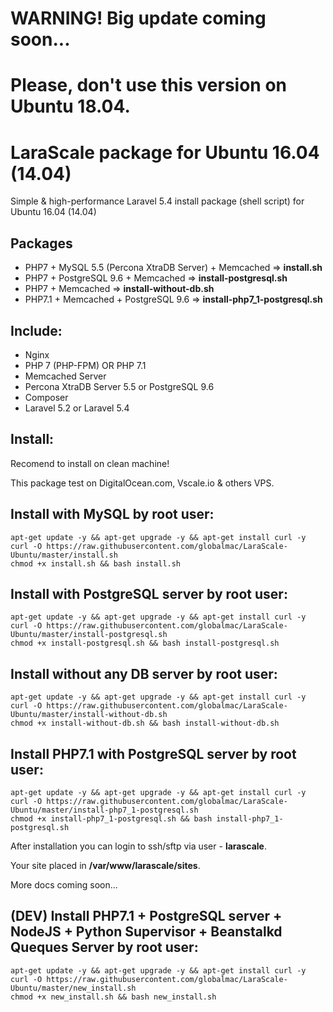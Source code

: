 # WARNING! Big update coming soon...
# Please, don't use this version on Ubuntu 18.04. 

# LaraScale package for Ubuntu 16.04 (14.04)
Simple & high-performance Laravel 5.4 install package (shell script) for Ubuntu 16.04 (14.04)

## Packages

* PHP7 + MySQL 5.5 (Percona XtraDB Server) + Memcached => **install.sh**
* PHP7 + PostgreSQL 9.6 + Memcached => **install-postgresql.sh**
* PHP7 + Memcached => **install-without-db.sh**
* PHP7.1 + Memcached + PostgreSQL 9.6 => **install-php7_1-postgresql.sh**

## Include:

*   Nginx
*   PHP 7 (PHP-FPM) OR PHP 7.1
*   Memcached Server
*   Percona XtraDB Server 5.5 or PostgreSQL 9.6
*   Composer
*   Laravel 5.2 or Laravel 5.4

## Install:

Recomend to install on clean machine!

This package test on DigitalOcean.com, Vscale.io & others VPS.

## Install with MySQL by root user:

```
apt-get update -y && apt-get upgrade -y && apt-get install curl -y
curl -O https://raw.githubusercontent.com/globalmac/LaraScale-Ubuntu/master/install.sh
chmod +x install.sh && bash install.sh

```
## Install with PostgreSQL server by root user:

```
apt-get update -y && apt-get upgrade -y && apt-get install curl -y
curl -O https://raw.githubusercontent.com/globalmac/LaraScale-Ubuntu/master/install-postgresql.sh
chmod +x install-postgresql.sh && bash install-postgresql.sh

```

## Install without any DB server by root user:

```
apt-get update -y && apt-get upgrade -y && apt-get install curl -y
curl -O https://raw.githubusercontent.com/globalmac/LaraScale-Ubuntu/master/install-without-db.sh
chmod +x install-without-db.sh && bash install-without-db.sh

```

## Install PHP7.1 with PostgreSQL server by root user:

```
apt-get update -y && apt-get upgrade -y && apt-get install curl -y
curl -O https://raw.githubusercontent.com/globalmac/LaraScale-Ubuntu/master/install-php7_1-postgresql.sh
chmod +x install-php7_1-postgresql.sh && bash install-php7_1-postgresql.sh

```

After installation you can login to ssh/sftp via user - **larascale**.

Your site placed in **/var/www/larascale/sites**.

More docs coming soon...


## (DEV) Install PHP7.1 + PostgreSQL server + NodeJS + Python Supervisor + Beanstalkd Queques Server by root user:

```
apt-get update -y && apt-get upgrade -y && apt-get install curl -y
curl -O https://raw.githubusercontent.com/globalmac/LaraScale-Ubuntu/master/new_install.sh
chmod +x new_install.sh && bash new_install.sh

```
